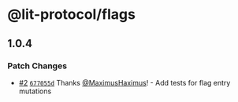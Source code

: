 # @lit-protocol/flags

## 1.0.4

### Patch Changes

- [#2](https://github.com/LIT-Protocol/lit-flags/pull/2)
  [`677055d`](https://github.com/LIT-Protocol/lit-flags/commit/677055d0c7196b8a3112e74956f5fa64d3d847ce)
  Thanks [@MaximusHaximus](https://github.com/MaximusHaximus)! - Add tests for flag entry mutations
